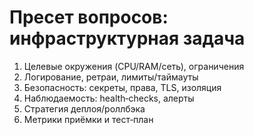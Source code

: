 # Пресет вопросов: инфраструктурная задача
1) Целевые окружения (CPU/RAM/сеть), ограничения
2) Логирование, ретраи, лимиты/таймауты
3) Безопасность: секреты, права, TLS, изоляция
4) Наблюдаемость: health‑checks, алерты
5) Стратегия деплоя/роллбэка
6) Метрики приёмки и тест‑план
